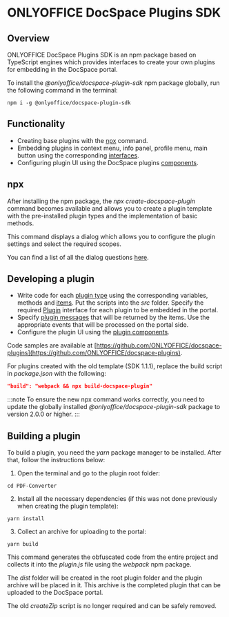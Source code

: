 # ONLYOFFICE DocSpace Plugins SDK

## Overview

ONLYOFFICE DocSpace Plugins SDK is an npm package based on TypeScript engines which provides interfaces to create your own plugins for embedding in the DocSpace portal.

To install the *@onlyoffice/docspace-plugin-sdk* npm package globally, run the following command in the terminal:

```
npm i -g @onlyoffice/docspace-plugin-sdk
```

## Functionality

- Creating base plugins with the [npx](https://github.com/ONLYOFFICE/docspace-plugin-sdk/tree/master/npx) command.
- Embedding plugins in context menu, info panel, profile menu, main button using the corresponding [interfaces](https://github.com/ONLYOFFICE/docspace-plugin-sdk/tree/master/src/interfaces).
- Configuring plugin UI using the DocSpace plugins [components](https://github.com/ONLYOFFICE/docspace-plugin-sdk/tree/master/src/interfaces/components).

## npx

After installing the npm package, the *npx create-docspace-plugin* command becomes available and allows you to create a plugin template with the pre-installed plugin types and the implementation of basic methods.

This command displays a dialog which allows you to configure the plugin settings and select the required scopes.

You can find a list of all the dialog questions [here](https://github.com/ONLYOFFICE/docspace-plugin-sdk/blob/master/npx/dialog.js).

## Developing a plugin

* Write code for each [plugin type](https://github.com/ONLYOFFICE/docspace-plugin-sdk/tree/master/src/interfaces/plugins) using the corresponding variables, methods and [items](https://github.com/ONLYOFFICE/docspace-plugin-sdk/tree/master/src/interfaces/items). Put the scripts into the *src* folder. Specify the required [Plugin](https://github.com/ONLYOFFICE/docspace-plugin-sdk/blob/master/src/interfaces/plugins/IPlugin.ts) interface for each plugin to be embedded in the portal.
* Specify [plugin messages](https://github.com/ONLYOFFICE/docspace-plugin-sdk/blob/master/src/interfaces/utils/index.ts) that will be returned by the items. Use the appropriate events that will be processed on the portal side.
* Configure the plugin UI using the [plugin components](https://github.com/ONLYOFFICE/docspace-plugin-sdk/tree/master/src/interfaces/components).

Code samples are available at [https://github.com/ONLYOFFICE/docspace-plugins](https://github.com/ONLYOFFICE/docspace-plugins).

For plugins created with the old template (SDK 1.1.1), replace the build script in *package.json* with the following:
```json
"build": "webpack && npx build-docspace-plugin"
```

:::note
To ensure the new npx command works correctly, you need to update the globally installed *@onlyoffice/docspace-plugin-sdk* package to version 2.0.0 or higher.
:::

## Building a plugin

To build a plugin, you need the *yarn* package manager to be installed. After that, follow the instructions below:

1. Open the terminal and go to the plugin root folder:

```
cd PDF-Converter
```

2. Install all the necessary dependencies (if this was not done previously when creating the plugin template):

```
yarn install
```

3. Collect an archive for uploading to the portal:

```
yarn build
```

This command generates the obfuscated code from the entire project and collects it into the *plugin.js* file using the *webpack* npm package.

The *dist* folder will be created in the root plugin folder and the plugin archive will be placed in it. This archive is the completed plugin that can be uploaded to the DocSpace portal.

The old *createZip* script is no longer required and can be safely removed.